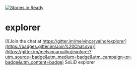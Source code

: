 [![Stories in Ready](https://badge.waffle.io/melvincarvalho/explorer.png?label=ready&title=Ready)](https://waffle.io/melvincarvalho/explorer)
# explorer

[![Join the chat at https://gitter.im/melvincarvalho/explorer](https://badges.gitter.im/Join%20Chat.svg)](https://gitter.im/melvincarvalho/explorer?utm_source=badge&utm_medium=badge&utm_campaign=pr-badge&utm_content=badge)
SoLiD explorer

